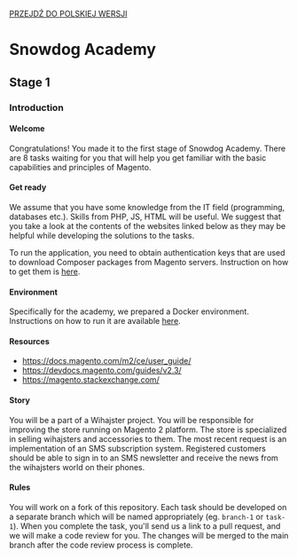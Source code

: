 [PRZEJDŹ DO POLSKIEJ WERSJI](./README.md)

# Snowdog Academy

## Stage 1

### Introduction

#### Welcome

Congratulations! You made it to the first stage of Snowdog Academy. There are 8 tasks waiting for you that will help you get familiar with the basic capabilities and principles of Magento.

#### Get ready

We assume that you have some knowledge from the IT field (programming, databases etc.). Skills from PHP, JS, HTML will be useful. We suggest that you take a look at the contents of the websites linked below as they may be helpful while developing the solutions to the tasks.

To run the application, you need to obtain authentication keys that are used to download Composer packages from Magento servers. Instruction on how to get them is [here](https://devdocs.magento.com/guides/v2.3/install-gde/prereq/connect-auth.html).

#### Environment

Specifically for the academy, we prepared a Docker environment. Instructions on how to run it are available [here](./.docker/README_EN.md).

#### Resources

* https://docs.magento.com/m2/ce/user_guide/
* https://devdocs.magento.com/guides/v2.3/
* https://magento.stackexchange.com/

#### Story

You will be a part of a Wihajster project. You will be responsible for improving the store running on Magento 2 platform. The store is specialized in selling wihajsters and accessories to them. The most recent request is an implementation of an SMS subscription system. Registered customers should be able to sign in to an SMS newsletter and receive the news from the wihajsters world on their phones.

#### Rules

You will work on a fork of this repository. Each task should be developed on a separate branch which will be named appropriately (eg. `branch-1` or `task-1`). When you complete the task, you'll send us a link to a pull request, and we will make a code review for you. The changes will be merged to the main branch after the code review process is complete.
